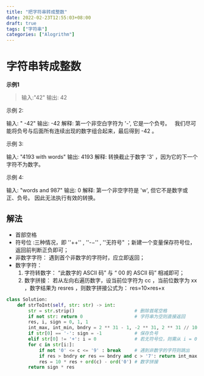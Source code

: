 ```yaml
---
title: "把字符串转成整数"
date: 2022-02-23T12:55:03+08:00
draft: true
tags: ["字符串"]
categories: ["Alogrithm"]
---
```


# 字符串转成整数

**示例1**

> 输入:"42"
> 输出: 42

示例 2:

输入: "   -42"
输出: -42
解释: 第一个非空白字符为 '-', 它是一个负号。
     我们尽可能将负号与后面所有连续出现的数字组合起来，最后得到 -42 。

示例 3:

输入: "4193 with words"
输出: 4193
解释: 转换截止于数字 '3' ，因为它的下一个字符不为数字。

示例 4:

输入: "words and 987"
输出: 0
解释: 第一个非空字符是 'w', 但它不是数字或正、负号。
     因此无法执行有效的转换。



## 解法

- 首部空格
- 符号位 :三种情况，即 ''++'' , ''-−'' , ''无符号" ；新建一个变量保存符号位，返回前判断正负即可；
- 非数字字符： 遇到首个非数字的字符时，应立即返回；
- 数字字符：
    1. 字符转数字： “此数字的 ASCII 码” 与 “ 00 的 ASCII 码” 相减即可；
    2. 数字拼接： 若从左向右遍历数字，设当前位字符为 cc ，当前位数字为 xx ，数字结果为 resres ，则数字拼接公式为：
res=10×res+x

```python
class Solution:
    def strToInt(self, str: str) -> int:
        str = str.strip()                      # 删除首尾空格
        if not str: return 0                   # 字符串为空则直接返回
        res, i, sign = 0, 1, 1
        int_max, int_min, bndry = 2 ** 31 - 1, -2 ** 31, 2 ** 31 // 10
        if str[0] == '-': sign = -1            # 保存负号
        elif str[0] != '+': i = 0              # 若无符号位，则需从 i = 0 开始数字拼接
        for c in str[i:]:
            if not '0' <= c <= '9' : break     # 遇到非数字的字符则跳出
            if res > bndry or res == bndry and c > '7': return int_max if sign == 1 else int_min # 数字越界处理
            res = 10 * res + ord(c) - ord('0') # 数字拼接
        return sign * res

```